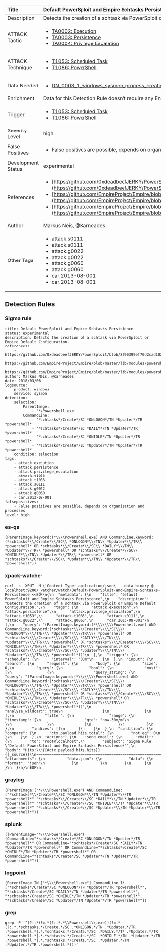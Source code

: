 | Title                | Default PowerSploit and Empire Schtasks Persistence                                                                                                                                                 |
|:---------------------|:------------------------------------------------------------------------------------------------------------------------------------------------------------|
| Description          | Detects the creation of a schtask via PowerSploit or Empire Default Configuration.                                                                                                                                           |
| ATT&amp;CK Tactic    |  <ul><li>[TA0002: Execution](https://attack.mitre.org/tactics/TA0002)</li><li>[TA0003: Persistence](https://attack.mitre.org/tactics/TA0003)</li><li>[TA0004: Privilege Escalation](https://attack.mitre.org/tactics/TA0004)</li></ul>  |
| ATT&amp;CK Technique | <ul><li>[T1053: Scheduled Task](https://attack.mitre.org/techniques/T1053)</li><li>[T1086: PowerShell](https://attack.mitre.org/techniques/T1086)</li></ul>  |
| Data Needed          | <ul><li>[DN_0003_1_windows_sysmon_process_creation](../Data_Needed/DN_0003_1_windows_sysmon_process_creation.md)</li></ul>  |
| Enrichment           |  Data for this Detection Rule doesn't require any Enrichments.  |
| Trigger              | <ul><li>[T1053: Scheduled Task](../Triggers/T1053.md)</li><li>[T1086: PowerShell](../Triggers/T1086.md)</li></ul>  |
| Severity Level       | high |
| False Positives      | <ul><li>False positives are possible, depends on organisation and processes</li></ul>  |
| Development Status   | experimental |
| References           | <ul><li>[https://github.com/0xdeadbeefJERKY/PowerSploit/blob/8690399ef70d2cad10213575ac67e8fa90ddf7c3/Persistence/Persistence.psm1](https://github.com/0xdeadbeefJERKY/PowerSploit/blob/8690399ef70d2cad10213575ac67e8fa90ddf7c3/Persistence/Persistence.psm1)</li><li>[https://github.com/EmpireProject/Empire/blob/master/lib/modules/powershell/persistence/userland/schtasks.py](https://github.com/EmpireProject/Empire/blob/master/lib/modules/powershell/persistence/userland/schtasks.py)</li><li>[https://github.com/EmpireProject/Empire/blob/master/lib/modules/powershell/persistence/elevated/schtasks.py](https://github.com/EmpireProject/Empire/blob/master/lib/modules/powershell/persistence/elevated/schtasks.py)</li></ul>  |
| Author               | Markus Neis, @Karneades |
| Other Tags           | <ul><li>attack.s0111</li><li>attack.s0111</li><li>attack.g0022</li><li>attack.g0022</li><li>attack.g0060</li><li>attack.g0060</li><li>car.2013-08-001</li><li>car.2013-08-001</li></ul> | 

## Detection Rules

### Sigma rule

```
title: Default PowerSploit and Empire Schtasks Persistence
status: experimental
description: Detects the creation of a schtask via PowerSploit or Empire Default Configuration.
references:
    - https://github.com/0xdeadbeefJERKY/PowerSploit/blob/8690399ef70d2cad10213575ac67e8fa90ddf7c3/Persistence/Persistence.psm1
    - https://github.com/EmpireProject/Empire/blob/master/lib/modules/powershell/persistence/userland/schtasks.py
    - https://github.com/EmpireProject/Empire/blob/master/lib/modules/powershell/persistence/elevated/schtasks.py
author: Markus Neis, @Karneades
date: 2018/03/06
logsource:
    product: windows
    service: sysmon
detection:
    selection:
        ParentImage:
            - '*\Powershell.exe'
        CommandLine:
            - '*schtasks*/Create*/SC *ONLOGON*/TN *Updater*/TR *powershell*'
            - '*schtasks*/Create*/SC *DAILY*/TN *Updater*/TR *powershell*'
            - '*schtasks*/Create*/SC *ONIDLE*/TN *Updater*/TR *powershell*'
            - '*schtasks*/Create*/SC *Updater*/TN *Updater*/TR *powershell*'
    condition: selection
tags:
    - attack.execution
    - attack.persistence
    - attack.privilege_escalation
    - attack.t1053
    - attack.t1086
    - attack.s0111
    - attack.g0022
    - attack.g0060
    - car.2013-08-001
falsepositives:
    - False positives are possible, depends on organisation and processes
level: high

```





### es-qs
    
```
(ParentImage.keyword:(*\\\\Powershell.exe) AND CommandLine.keyword:(*schtasks*\\/Create*\\/SC\\ *ONLOGON*\\/TN\\ *Updater*\\/TR\\ *powershell* OR *schtasks*\\/Create*\\/SC\\ *DAILY*\\/TN\\ *Updater*\\/TR\\ *powershell* OR *schtasks*\\/Create*\\/SC\\ *ONIDLE*\\/TN\\ *Updater*\\/TR\\ *powershell* OR *schtasks*\\/Create*\\/SC\\ *Updater*\\/TN\\ *Updater*\\/TR\\ *powershell*))
```


### xpack-watcher
    
```
curl -s -XPUT -H \'Content-Type: application/json\' --data-binary @- localhost:9200/_watcher/watch/Default-PowerSploit-and-Empire-Schtasks-Persistence <<EOF\n{\n  "metadata": {\n    "title": "Default PowerSploit and Empire Schtasks Persistence",\n    "description": "Detects the creation of a schtask via PowerSploit or Empire Default Configuration.",\n    "tags": [\n      "attack.execution",\n      "attack.persistence",\n      "attack.privilege_escalation",\n      "attack.t1053",\n      "attack.t1086",\n      "attack.s0111",\n      "attack.g0022",\n      "attack.g0060",\n      "car.2013-08-001"\n    ],\n    "query": "(ParentImage.keyword:(*\\\\\\\\Powershell.exe) AND CommandLine.keyword:(*schtasks*\\\\/Create*\\\\/SC\\\\ *ONLOGON*\\\\/TN\\\\ *Updater*\\\\/TR\\\\ *powershell* OR *schtasks*\\\\/Create*\\\\/SC\\\\ *DAILY*\\\\/TN\\\\ *Updater*\\\\/TR\\\\ *powershell* OR *schtasks*\\\\/Create*\\\\/SC\\\\ *ONIDLE*\\\\/TN\\\\ *Updater*\\\\/TR\\\\ *powershell* OR *schtasks*\\\\/Create*\\\\/SC\\\\ *Updater*\\\\/TN\\\\ *Updater*\\\\/TR\\\\ *powershell*))"\n  },\n  "trigger": {\n    "schedule": {\n      "interval": "30m"\n    }\n  },\n  "input": {\n    "search": {\n      "request": {\n        "body": {\n          "size": 0,\n          "query": {\n            "bool": {\n              "must": [\n                {\n                  "query_string": {\n                    "query": "(ParentImage.keyword:(*\\\\\\\\Powershell.exe) AND CommandLine.keyword:(*schtasks*\\\\/Create*\\\\/SC\\\\ *ONLOGON*\\\\/TN\\\\ *Updater*\\\\/TR\\\\ *powershell* OR *schtasks*\\\\/Create*\\\\/SC\\\\ *DAILY*\\\\/TN\\\\ *Updater*\\\\/TR\\\\ *powershell* OR *schtasks*\\\\/Create*\\\\/SC\\\\ *ONIDLE*\\\\/TN\\\\ *Updater*\\\\/TR\\\\ *powershell* OR *schtasks*\\\\/Create*\\\\/SC\\\\ *Updater*\\\\/TN\\\\ *Updater*\\\\/TR\\\\ *powershell*))",\n                    "analyze_wildcard": true\n                  }\n                }\n              ],\n              "filter": {\n                "range": {\n                  "timestamp": {\n                    "gte": "now-30m/m"\n                  }\n                }\n              }\n            }\n          }\n        },\n        "indices": []\n      }\n    }\n  },\n  "condition": {\n    "compare": {\n      "ctx.payload.hits.total": {\n        "not_eq": 0\n      }\n    }\n  },\n  "actions": {\n    "send_email": {\n      "email": {\n        "to": "root@localhost",\n        "subject": "Sigma Rule \'Default PowerSploit and Empire Schtasks Persistence\'",\n        "body": "Hits:\\n{{#ctx.payload.hits.hits}}{{_source}}\\n================================================================================\\n{{/ctx.payload.hits.hits}}",\n        "attachments": {\n          "data.json": {\n            "data": {\n              "format": "json"\n            }\n          }\n        }\n      }\n    }\n  }\n}\nEOF\n
```


### graylog
    
```
(ParentImage:("*\\\\Powershell.exe") AND CommandLine:("*schtasks*\\/Create*\\/SC *ONLOGON*\\/TN *Updater*\\/TR *powershell*" "*schtasks*\\/Create*\\/SC *DAILY*\\/TN *Updater*\\/TR *powershell*" "*schtasks*\\/Create*\\/SC *ONIDLE*\\/TN *Updater*\\/TR *powershell*" "*schtasks*\\/Create*\\/SC *Updater*\\/TN *Updater*\\/TR *powershell*"))
```


### splunk
    
```
((ParentImage="*\\\\Powershell.exe") (CommandLine="*schtasks*/Create*/SC *ONLOGON*/TN *Updater*/TR *powershell*" OR CommandLine="*schtasks*/Create*/SC *DAILY*/TN *Updater*/TR *powershell*" OR CommandLine="*schtasks*/Create*/SC *ONIDLE*/TN *Updater*/TR *powershell*" OR CommandLine="*schtasks*/Create*/SC *Updater*/TN *Updater*/TR *powershell*"))
```


### logpoint
    
```
(ParentImage IN ["*\\\\Powershell.exe"] CommandLine IN ["*schtasks*/Create*/SC *ONLOGON*/TN *Updater*/TR *powershell*", "*schtasks*/Create*/SC *DAILY*/TN *Updater*/TR *powershell*", "*schtasks*/Create*/SC *ONIDLE*/TN *Updater*/TR *powershell*", "*schtasks*/Create*/SC *Updater*/TN *Updater*/TR *powershell*"])
```


### grep
    
```
grep -P '^(?:.*(?=.*(?:.*.*\\Powershell\\.exe))(?=.*(?:.*.*schtasks.*/Create.*/SC .*ONLOGON.*/TN .*Updater.*/TR .*powershell.*|.*.*schtasks.*/Create.*/SC .*DAILY.*/TN .*Updater.*/TR .*powershell.*|.*.*schtasks.*/Create.*/SC .*ONIDLE.*/TN .*Updater.*/TR .*powershell.*|.*.*schtasks.*/Create.*/SC .*Updater.*/TN .*Updater.*/TR .*powershell.*)))'
```



